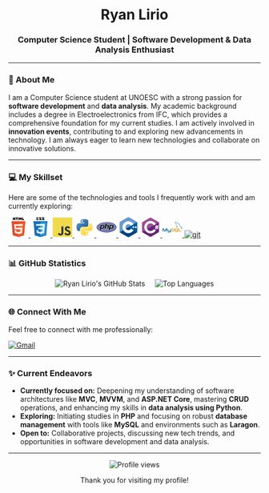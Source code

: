 <h1 align="center">Ryan Lirio</h1>
<h3 align="center">Computer Science Student | Software Development & Data Analysis Enthusiast</h3>

---

### 🚀 About Me

I am a Computer Science student at UNOESC with a strong passion for **software development** and **data analysis**. My academic background includes a degree in Electroelectronics from IFC, which provides a comprehensive foundation for my current studies. I am actively involved in **innovation events**, contributing to and exploring new advancements in technology. I am always eager to learn new technologies and collaborate on innovative solutions.

---

### 💻 My Skillset

Here are some of the technologies and tools I frequently work with and am currently exploring:

<p align="left">
  <a href="https://www.w3.org/html/" target="_blank" rel="noreferrer">
    <img src="https://raw.githubusercontent.com/devicons/devicon/master/icons/html5/html5-original-wordmark.svg" alt="html5" width="40" height="40"/>
  </a>
  <a href="https://www.w3schools.com/css/" target="_blank" rel="noreferrer">
    <img src="https://raw.githubusercontent.com/devicons/devicon/master/icons/css3/css3-original-wordmark.svg" alt="css3" width="40" height="40"/>
  </a>
  <a href="https://developer.mozilla.org/en-us/docs/Web/JavaScript" target="_blank" rel="noreferrer">
    <img src="https://raw.githubusercontent.com/devicons/devicon/master/icons/javascript/javascript-original.svg" alt="javascript" width="40" height="40"/>
  </a>
  <a href="https://www.python.org" target="_blank" rel="noreferrer">
    <img src="https://raw.githubusercontent.com/devicons/devicon/master/icons/python/python-original.svg" alt="python" width="40" height="40"/>
  </a>
  <a href="https://www.php.net/" target="_blank" rel="noreferrer">
    <img src="https://raw.githubusercontent.com/devicons/devicon/master/icons/php/php-original.svg" alt="php" width="40" height="40"/>
  </a>
  <a href="https://www.cplusplus.com/" target="_blank" rel="noreferrer">
    <img src="https://raw.githubusercontent.com/devicons/devicon/master/icons/cplusplus/cplusplus-original.svg" alt="cplusplus" width="40" height="40"/>
  </a>
  <a href="https://docs.microsoft.com/en-us/dotnet/csharp/" target="_blank" rel="noreferrer">
    <img src="https://raw.githubusercontent.com/devicons/devicon/master/icons/csharp/csharp-original.svg" alt="csharp" width="40" height="40"/>
  </a>
  <a href="https://www.mysql.com/" target="_blank" rel="noreferrer">
    <img src="https://raw.githubusercontent.com/devicons/devicon/master/icons/mysql/mysql-original-wordmark.svg" alt="mysql" width="40" height="40"/>
  </a>
  <a href="https://git-scm.com/" target="_blank" rel="noreferrer">
    <img src="https://www.vectorlogo.zone/logos/git-scm/git-scm-icon.svg" alt="git" width="40" height="40"/>
  </a>
</p>

---

### 📊 GitHub Statistics

<p align="center">
  <img src="https://github-readme-stats.vercel.app/api?username=RyanLirio&show_icons=true&theme=dracula&include_all_commits=true&count_private=true" alt="Ryan Lirio's GitHub Stats" />
  &nbsp; &nbsp;
  <img src="https://github-readme-stats.vercel.app/api/top-langs/?username=RyanLirio&layout=compact&theme=dracula" alt="Top Languages" />
</p>

---

### 🌐 Connect With Me

Feel free to connect with me professionally:

[![Gmail](https://img.shields.io/badge/Gmail-D14836?style=for-the-badge&logo=gmail&logoColor=white)](mailto:ryanlirio2@gmail.com)

---

### ✨ Current Endeavors

* **Currently focused on:** Deepening my understanding of software architectures like **MVC**, **MVVM**, and **ASP.NET Core**, mastering **CRUD** operations, and enhancing my skills in **data analysis using Python**.
* **Exploring:** Initiating studies in **PHP** and focusing on robust **database management** with tools like **MySQL** and environments such as **Laragon**.
* **Open to:** Collaborative projects, discussing new tech trends, and opportunities in software development and data analysis.

---

<p align="center">
  <img src="https://profile-counter.glitch.me/RyanLirio/count.svg" alt="Profile views" />
</p>

<p align="center">Thank you for visiting my profile!</p>
